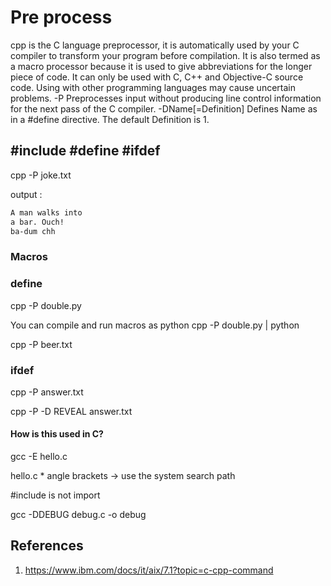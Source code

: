 # Pre process
cpp is the C language preprocessor, it is automatically used by your C compiler to transform your program before compilation. It is also termed as a macro processor because it is used to give abbreviations for the longer piece of code. It can only be used with C, C++ and Objective-C source code. Using with other programming languages may cause uncertain problems.
-P	Preprocesses input without producing line control information for the next pass of the C compiler.
-DName[=Definition]	Defines Name as in a #define directive. The default Definition is 1.

## #include #define #ifdef

cpp -P joke.txt

output : 
```bash
A man walks into 
a bar. Ouch!
ba-dum chh
```

### Macros
### define

cpp -P double.py

You can compile and run macros as python
cpp -P double.py | python

cpp -P beer.txt

### ifdef

cpp -P answer.txt

cpp -P -D REVEAL answer.txt
#### How is this used in C?

gcc -E hello.c

hello.c * angle brackets -> use the system search path

#include is not import

gcc -DDEBUG debug.c -o debug


## References
1. <https://www.ibm.com/docs/it/aix/7.1?topic=c-cpp-command>